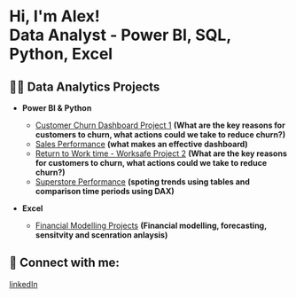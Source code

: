 <h1>Hi, I'm Alex! <br/>  <a >Data Analyst</a> - <a >Power BI</a>, <a >SQL</a>, <a >Python</a>, <a >Excel</a></h1>

<h2>👨‍💻 Data Analytics Projects</h2>

- <b>Power BI & Python</b>
  - [Customer Churn Dashboard Project 1](https://github.com/AlexVasilevski2/Projects/tree/main)  <b>(What are the key reasons for customers to churn, what actions could we take to reduce churn?)</b>
  - [Sales Performance](https://github.com/AlexVasilevski2/DashboardsPortfolio/tree/main)  <b>(what makes an effective dashboard)</b>
  - [Return to Work time - Worksafe Project 2](https://github.com/AlexVasilevski2/Projects/tree/main)  <b>(What are the key reasons for customers to churn, what actions could we take to reduce churn?)</b>
  - [Superstore Performance](https://github.com/AlexVasilevski2/SuperstorePerformance-PowerBI/tree/main)  <b> (spoting trends using tables and comparison time periods using DAX)</b>

- <b>Excel</b>
  - [Financial Modelling Projects](https://github.com/AlexVasilevski2/Excel-Dashboards/tree/main)  <b>(Financial modelling, forecasting, sensitvity and scenration anlaysis)</b>

<h2> 🤳 Connect with me:</h2>

[linkedIn](https://www.linkedin.com/in/alex-vasilevski-5a052051/)

<!--
**joshmadakor1/joshmadakor1** is a ✨ _special_ ✨ repository because its `README.md` (this file) appears on your GitHub profile.

Here are some ideas to get you started:

- 🔭 I’m currently working on ...
- 🌱 I’m currently learning ...
- 👯 I’m looking to collaborate on ...
- 🤔 I’m looking for help with ...
- 💬 Ask me about ...
- 📫 How to reach me: ...
- 😄 Pronouns: ...
- ⚡ Fun fact: ...
-->
